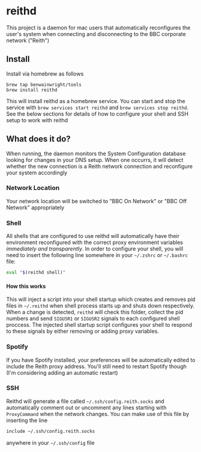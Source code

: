 #  reithd

This project is a daemon for mac users that automatically reconfigures the user's system when connecting and disconnecting to the BBC corporate network ("Reith")

## Install

Install via homebrew as follows

```
brew tap benwainwright/tools
brew install reithd
```

This will install reithd as a homebrew service. You can start and stop the service with `brew services start reithd` and `brew services stop reithd`. See the below sections for details of how to configure your shell and SSH setup to work with reithd

## What does it do?

When running, the daemon monitors the System Configuration database looking for changes in your DNS setup. When one occurrs, it will detect whether the new connection is a Reith network connection and reconfigure your system accordingly

### Network Location

Your network location will be switched to "BBC On Network" or "BBC Off Network" appropriately

### Shell

All shells that are configured to use reithd will automatically have their environment reconfigured with the correct proxy environment variables _immediately and transparently_. In order to configure your shell, you will need to insert the following line somewhere in your `~/.zshrc` or `~/.bashrc` file:

```bash
eval "$(reithd shell)"
```
#### How this works

This will inject a script into your shell startup which creates and removes pid files in `~/.reithd` when shell process starts up and shuts down respectively. When a change is detected, `reithd` will check this folder, collect the pid numbers and send `SIGUSR1` or `SIGUSR2` signals to each configured shell proccess. The injected shell startup script configures your shell to respond to these signals by either removing or adding proxy variables.

### Spotify

If you have Spotify installed, your preferences will be automatically edited to include the Reith proxy address. You'll still need to restart Spotify though (I'm considering adding an automatic restart)

### SSH

Reithd will generate a file called `~/.ssh/config.reith.socks` and automatically comment out or uncomment any lines starting with `ProxyCommand` when the network changes. You can make use of this file by inserting the line

```bash
include ~/.ssh/config.reith.socks
```

anywhere in your `~/.ssh/config` file




